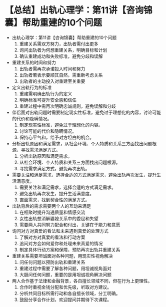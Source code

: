 # 【总结】出轨心理学：第11讲【咨询锦囊】帮助重建的10个问题

-   出轨心理学：第11讲【咨询锦囊】帮助重建的10个问题
    1.  重建关系需双方努力，出轨者需付出更多
    2.  询问出轨者为何想重建关系，明确目标和计划
    3.  确认重建成功和失败标准，避免分歧和误解
-   重建关系的时间和努力
    1.  出轨者需再次承诺投入时间和努力
    2.  出轨者若表示要顺其自然，需重新考虑关系
    3.  出轨者的主动投入对重建至关重要
-   定义出轨行为的标准
    1.  重建需明确出轨行为的定义
    2.  明确标准可提升安全感和信任
    3.  重建过程中需再次明确忠诚规则，避免误解和分歧
-   伴侣面对出轨问题时需要制定现实性标准，避免过于理想化的内容，讨论可能的代价和隐瞒情况。
    1.  制定现实性标准，避免过于理想化的内容。
    2.  讨论可能的代价和隐瞒情况。
    3.  保持心平气和，给予对方坦白的机会。
-   分析出轨原因和满足需求，从社会环境、个人特质和关系三方面找出问题根源，寻找需求满足方式。
    1.  分析出轨原因和满足需求。
    2.  从社会环境、个人特质和关系三方面找出问题根源。
    3.  寻找需求满足方式，避免再次出轨。
-   需要关注和满足需求，选择合适的方式满足需求，避免出轨再次发生，提升生活满意度。
    1.  需要关注和满足需求，选择合适的方式满足需求。
    2.  避免出轨再次发生，提升生活满意度。
    3.  直面需求，找到契合性的满足方式。
-   出轨背后的需求需要两个人的互动来满足
    1.  在相聚时提升沟通质量和情感交流
    2.  女性出轨想消解婆媳关系中的委屈和失望
    3.  需要两人共同努力配合和付出，关键在于能力和意愿
-   询问对方对真爱的看法和未来遇到真爱的处理方式
    1.  了解对方对真爱的看法和行动方案
    2.  追问对方会如何爱你和处理未来真爱的情况
    3.  制定具体行动方案和保障，预防再次出轨并重建关系
-   重建关系需要坦诚面对各种问题，用现实性视角解决
    1.  问任何问题以预防出轨和重建关系
    2.  重建过程中需要了解各种问题，用坦诚视角面对
    3.  大胆问任何问题，重要的是用坦诚视角解决问题
-   两人合作基于法律和金融背景，各自擅长领域不同，但在行为上更理性。
    1.  合作时重视金钱分配和优先级，听取对方建议。
    2.  分析共同目标所需行动和各自擅长领域，分工明确。
    3.  鼓励分享合作计划，欢迎提问并期待下次课程。
